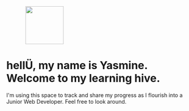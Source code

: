 <img src="https://image.flaticon.com/icons/svg/459/459830.svg" width="100" height="100" style="vertical-align:middle;margin:0px 50px">
 <h1>hellÜ, my name is Yasmine. Welcome to my learning hive.</h1>
  <p>I'm using this space to track and share my progress as I flourish into a Junior Web Developer. Feel free to look around.</p>
